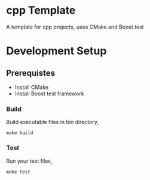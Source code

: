 # cpp Template
A template for cpp projects, uses CMake and Boost.test

# Development Setup

## Prerequistes
- Install CMake
- Install Boost test framework

### Build
Build executable files in bin directory,
```
make build
```

### Test
Run your test files,
```
make test
```